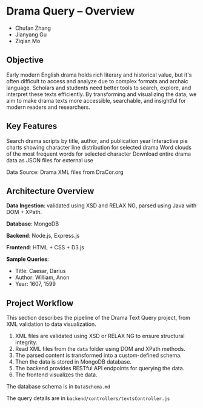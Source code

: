 # Drama Query – Overview

- Chufan Zhang
- Jianyang Gu
- Ziqian Mo

## Objective

Early modern English drama holds rich literary and historical value, but it's often difficult to access and analyze due to complex formats and archaic language. Scholars and students need better tools to search, explore, and interpret these texts efficiently. By transforming and visualizing the data, we aim to make drama texts more accessible, searchable, and insightful for modern readers and researchers.

## Key Features

Search drama scripts by title, author, and publication year
Interactive pie charts showing character line distribution for selected drama
Word clouds of the most frequent words for selected character
Download entire drama data as JSON files for external use

Data Source: Drama XML files from DraCor.org

## Architecture Overview

**Data Ingestion**:
validated using XSD and RELAX NG, parsed using Java with DOM + XPath.

**Database**:
MongoDB

**Backend**:
Node.js, Express.js

**Frontend**:
HTML + CSS + D3.js

**Sample Queries**:
- Title:   Caesar, Darius
- Author:  William, Anon  
- Year:    1607, 1599

## Project Workflow

This section describes the pipeline of the Drama Text Query project, from XML validation to data visualization.

1. XML files are validated using XSD or RELAX NG to ensure structural integrity.
2. Read XML files from the `data` folder using DOM and XPath methods.
3. The parsed content is transformed into a custom-defined schema.
4. Then the data is stored in MongoDB database.
5. The backend provides RESTful API endpoints for querying the data.
6. The frontend visualizes the data.

The database schema is in `DataSchema.md`

The query details are in `backend/controllers/textsController.js`
